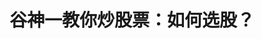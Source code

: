 ---
layout: page
title:  谷神一教你炒股票：如何选股？
category: stock-course
tags:
keywords:
description:
published:  false
---